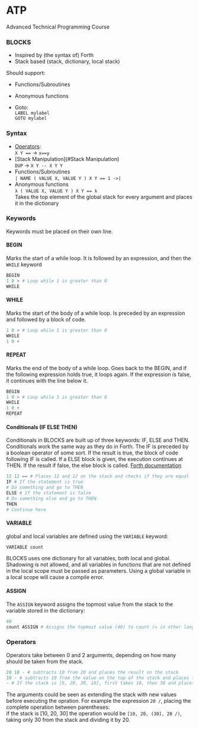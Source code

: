 # ATP

Advanced Technical Programming Course

### BLOCKS

- Inspired by (the syntax of) Forth
- Stack based (stack, dictionary, local stack)

Should support:

- Functions/Subroutines
- Anonymous functions  
  

- Goto:  
  `LABEL mylabel`  
  `GOTO mylabel`

### Syntax

- [Operators](#Operators):  
  `X Y ==` -> `x==y`
- [Stack Manipulation](#Stack Manipulation)  
  `DUP` -> `X Y -- X Y Y`
- Functions/Subroutines  
  `| NAME ( VALUE X, VALUE Y ) X Y == 1 ->|`  
- Anonymous functions  
  `λ ( VALUE X, VALUE Y ) X Y == λ`  
  Takes the top element of the global stack for every argument and places it in the dictionary
  

### Keywords
Keywords must be placed on their own line.
#### BEGIN  
Marks the start of a while loop. It is followed by an expression, and then the `WHILE` keyword
```python
BEGIN
1 0 > # Loop while 1 is greater than 0
WHILE
```
#### WHILE  
Marks the start of the body of a while loop. Is preceded by an expression and followed by a block of code. 
```python
1 0 > # Loop while 1 is greater than 0
WHILE
1 0 +
```
#### REPEAT  
Marks the end of the body of a while loop. Goes back to the BEGIN, and if the following expression holds true, it loops again.
If the expression is false, it continues with the line below it.
```python
BEGIN
1 0 > # Loop while 1 is greater than 0
WHILE
1 0 +
REPEAT
```
#### Conditionals (IF ELSE THEN)  
Conditionals in BLOCKS are built up of three keywords: IF, ELSE and THEN. Conditionals work the same way
as they do in Forth. The IF is preceded by a boolean operator of some sort. If the result is true, the block of code following IF is called.
If a ELSE block is given, the execution continues at THEN. If the result if false, the else block is called. [Forth documentation](https://www.forth.com/starting-forth/4-conditional-if-then-statements/)
```python
12 12 == # Places 12 and 12 on the stack and checks if they are equal
IF # If the statement is true
# Do something and go to THEN
ELSE # If the statement is false
# Do something else and go to THEN
THEN
# Continue here
```
#### VARIABLE
global and local variables are defined using the `VARIABLE` keyword:
```python
VARIABLE count
```  
BLOCKS uses one dictionary for all variables, both local and global. Shadowing is not allowed, and all variables in functions
that are not defined in the local scope must be passed as parameters. Using a global variable in a local scope will cause a 
compile error.
#### ASSIGN
The `ASSIGN` keyword assigns the topmost value from the stack to the variable stored in the dictionary:
```python
40
count ASSIGN # Assigns the topmost value (40) to count (= in other languages)
```

### Operators
Operators take between 0 and 2 arguments, depending on how many should be taken from the stack.
```python
20 10 - # subtracts 10 from 20 and places the result on the stack
10 - # subtracts 10 from the value on the top of the stack and places the result on the stack
- # If the stack is [5, 20, 30, 10], first takes 10, then 30 and places (30 - 10) back on the stack. 
```
The arguments could be seen as extending the stack with new values before executing the opration. For 
example the expression `20 /`, placing the complete operation between parentheses:  
if the stack is [10, 20, 30] the operation would be `[10, 20, (30], 20 /)`, taking only 30 from the stack and dividing it by 20.
